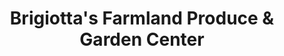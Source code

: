 ---
title: "Brigiotta's Farmland Produce & Garden Center"
url: /jamestown/brigiottas-farmland-produce-and-garden-center/
shop: greengrocer
---